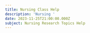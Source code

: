 ```yaml
---
title: Nursing Class Help
description: 'Nursing '
date: 2023-11-25T21:00:00.000Z
subject: Nursing Research Topics Help
---
```


